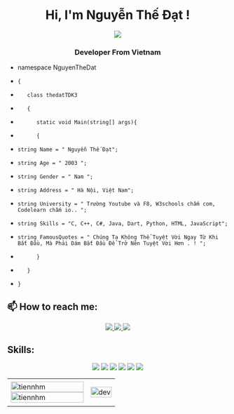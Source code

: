 <h1 align="center"> Hi, I'm Nguyễn Thế Đạt ! </h1>
<p align="center"><img src="https://img.icons8.com/clouds/100/undefined/vietnam--v2.png"/></p>
<h3 align="center"> Developer From Vietnam </h3>

-   namespace NguyenTheDat
-     {
-        class thedatTDK3
-        {
-           static void Main(string[] args){
-           {    
-     string Name = " Nguyễn Thế Đạt";
-     string Age = " 2003 ";
-     string Gender = " Nam ";
-     string Address = " Hà Nội, Việt Nam";
-     string University = " Trường Youtube và F8, W3schools chấm com, Codelearn chấm io.. ";
-     string Skills = "C, C++, C#, Java, Dart, Python, HTML, JavaScript";
-     string FamousQuotes = " Chúng Ta Không Thể Tuyệt Vời Ngay Từ Khi Bắt Đầu, Mà Phải Dám Bắt Đầu Để Trở Nên Tuyệt Vời Hơn . ! ";
-           }
-        }
-     }


## 📫 How to reach me:



<p align="center">
  
  <a href="https://www.facebook.com/Info.NguyenTheDat.Username" alt="Facebook">
    <img src="https://img.icons8.com/color/48/undefined/facebook.png" target="_blank" />
  </a> 
  <a href="https://github.com/thedatTDK3" alt="Github">
    <img src="https://img.icons8.com/glyph-neue/64/undefined/github.png"/>
  </a> 
  
  <a href="https://www.instagram.com/devthedat/" alt="Instagram"  >
    <img src="https://img.icons8.com/color/48/undefined/instagram-new--v1.png"/>
  </a>
  
</p>

## Skills:
<p align="center">
   
  <img src="https://img.icons8.com/color/48/undefined/visual-studio--v2.png"/>
  <img src="https://img.icons8.com/color/48/undefined/c-plus-plus-logo.png"/>
  <img src="https://img.icons8.com/fluency/48/undefined/javascript.png"/>
 <img src="https://img.icons8.com/color/48/undefined/c-programming.png"/>
 <img src="https://img.icons8.com/color/48/undefined/python--v1.png"/>
 <img src="https://img.icons8.com/color/48/undefined/html-5--v1.png"/>
</p>

<table style="width:100%;">
  <tr>
    <td>
      <img src="https://github-readme-stats.vercel.app/api/top-langs/?username=tiennhm&bg_color=FFFFFF00&text_color=179fa3&layout=compact&hide=CSS&langs_count=10&custom_title=Top%20ngôn%20ngữ%20được%20dùng" alt="tiennhm" width="100%"/>
      <img src="https://github-readme-stats.vercel.app/api?username=tiennhm&bg_color=FFFFFF00&text_color=179fa3&show_icons=true&count_private=true&include_all_commits=true&custom_title=Hoạt%20động%20trên%20Github" alt="tiennhm" width="100%"/>
    </td>
    <td>
      <p align="center"> 
        <img src="https://cdn.dribbble.com/users/1059583/screenshots/4171367/coding-freak.gif" alt="dev" width="100%"/>
      </p>
    </td>
  </tr>
</table>

